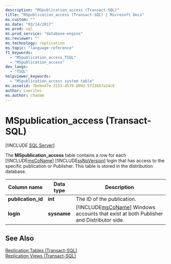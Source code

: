 ```yaml
---
description: "MSpublication_access (Transact-SQL)"
title: "MSpublication_access (Transact-SQL) | Microsoft Docs"
ms.custom: ""
ms.date: "03/14/2017"
ms.prod: sql
ms.prod_service: "database-engine"
ms.reviewer: ""
ms.technology: replication
ms.topic: "language-reference"
f1_keywords: 
  - "MSpublication_access_TSQL"
  - "MSpublication_access"
dev_langs: 
  - "TSQL"
helpviewer_keywords: 
  - "MSpublication_access system table"
ms.assetid: 7bebe47e-3153-4579-8092-5723667a24c6
author: cawrites
ms.author: chadam
---
```

# MSpublication_access (Transact-SQL)
[!INCLUDE [SQL Server](../../includes/applies-to-version/sqlserver.md)]

  The **MSpublication_access** table contains a row for each [!INCLUDE[msCoName](../../includes/msconame-md.md)] [!INCLUDE[ssNoVersion](../../includes/ssnoversion-md.md)] login that has access to the specific publication or Publisher. This table is stored in the distribution database.  
  
|Column name|Data type|Description|  
|-----------------|---------------|-----------------|  
|**publication_id**|**int**|The ID of the publication.|  
|**login**|**sysname**|[!INCLUDE[msCoName](../../includes/msconame-md.md)] Windows accounts that exist at both Publisher and Distributor side.|  
  
## See Also  
 [Replication Tables &#40;Transact-SQL&#41;](../../relational-databases/system-tables/replication-tables-transact-sql.md)   
 [Replication Views &#40;Transact-SQL&#41;](../../relational-databases/system-views/replication-views-transact-sql.md)  
  
  
